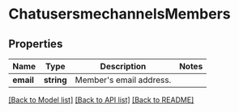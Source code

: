 # ChatusersmechannelsMembers

## Properties
Name | Type | Description | Notes
------------ | ------------- | ------------- | -------------
**email** | **string** | Member&#39;s email address. | 

[[Back to Model list]](../README.md#documentation-for-models) [[Back to API list]](../README.md#documentation-for-api-endpoints) [[Back to README]](../README.md)


